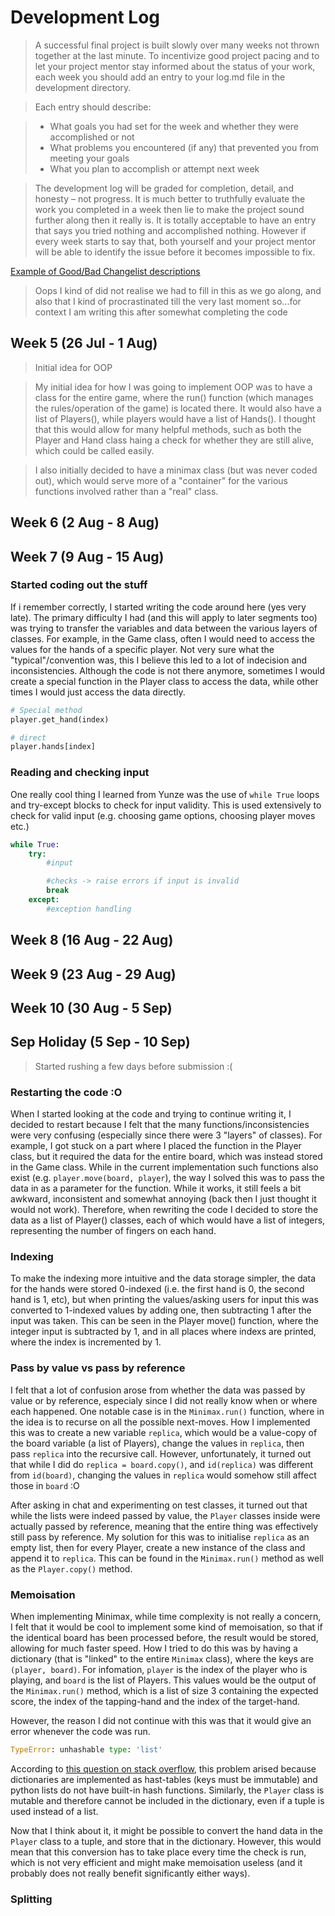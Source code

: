 # Development Log
> A successful final project is built slowly over many weeks not thrown together at the last minute. To incentivize good project pacing and to let your project mentor stay informed about the status of your work, each week you should add an entry to your log.md file in the development directory.

> Each entry should describe:

> - What goals you had set for the week and whether they were accomplished or not
> - What problems you encountered (if any) that prevented you from meeting your goals
> - What you plan to accomplish or attempt next week

> The development log will be graded for completion, detail, and honesty – not progress. It is much better to truthfully evaluate the work you completed in a week then lie to make the project sound further along then it really is. It is totally acceptable to have an entry that says you tried nothing and accomplished nothing. However if every week starts to say that, both yourself and your project mentor will be able to identify the issue before it becomes impossible to fix.

[Example of Good/Bad Changelist descriptions](https://google.github.io/eng-practices/review/developer/cl-descriptions.html)

> Oops I kind of did not realise we had to fill in this as we go along, and also that I kind of procrastinated till the very last moment so...for context I am writing this after somewhat completing the code

## Week 5 (26 Jul - 1 Aug)
> Initial idea for OOP

> My initial idea for how I was going to implement OOP was to have a class for the entire game, where the run() function (which manages the rules/operation of the game) is located there. It would also have a list of Players(), while players would have a list of Hands(). I thought that this would allow for many helpful methods, such as both the Player and Hand class haing a check for whether they are still alive, which could be called easily.

> I also initially decided to have a minimax class (but was never coded out), which would serve more of a "container" for the various functions involved rather than a "real" class.

## Week 6 (2 Aug - 8 Aug)

## Week 7 (9 Aug - 15 Aug)
### Started coding out the stuff
If i remember correctly, I started writing the code around here (yes very late). The primary difficulty I had (and this will apply to later segments too) was trying to transfer the variables and data between the various layers of classes. For example, in the Game class, often I would need to access the values for the hands of a specific player. Not very sure what the "typical"/convention was, this I believe this led to a lot of indecision and inconsistencies. Although the code is not there anymore, sometimes I would create a special function in the Player class to access the data, while other times I would just access the data directly.

```python
# Special method
player.get_hand(index)

# direct
player.hands[index]
```
### Reading and checking input
One really cool thing I learned from Yunze was the use of `while True` loops and try-except blocks to check for input validity. This is used extensively to check for valid input (e.g. choosing game options, choosing player moves etc.)

```python
while True:
    try:
        #input

        #checks -> raise errors if input is invalid
        break
    except:
        #exception handling
```

## Week 8 (16 Aug - 22 Aug)

## Week 9 (23 Aug - 29 Aug)

## Week 10 (30 Aug - 5 Sep)

## Sep Holiday (5 Sep - 10 Sep)
> Started rushing a few days before submission :(

### Restarting the code :O 
When I started looking at the code and trying to continue writing it, I decided to restart because I felt that the many functions/inconsistencies were very confusing (especially since there were 3 "layers" of classes). For example, I got stuck on a part where I placed the function in the Player class, but it required the data for the entire board, which was instead stored in the Game class. While in the current implementation such functions also exist (e.g. `player.move(board, player`), the way I solved this was to pass the data in as a parameter for the function. While it works, it still feels a bit awkward, inconsistent and somewhat annoying (back then I just thought it would not work). Therefore, when rewriting the code I decided to store the data as a list of Player() classes, each of which would have a list of integers, representing the number of fingers on each hand. 

### Indexing
To make the indexing more intuitive and the data storage simpler, the data for the hands were stored 0-indexed (i.e. the first hand is 0, the second hand is 1, etc), but when printing the values/asking users for input this was converted to 1-indexed values by adding one, then subtracting 1 after the input was taken. This can be seen in the Player move() function, where the integer input is subtracted by 1, and in all places where indexs are printed, where the index is incremented by 1.

### Pass by value vs pass by reference
I felt that a lot of confusion arose from whether the data was passed by value or by reference, especialy since I did not really know when or where each happened. One notable case is in the `Minimax.run()` function, where in the idea is to recurse on all the possible next-moves. How I implemented this was to create a new variable `replica`, which would be a value-copy of the board variable (a list of Players), change the values in `replica`, then pass `replica` into the recursive call. However, unfortunately, it turned out that while I did do `replica = board.copy()`, and `id(replica)` was different from `id(board)`, changing the values in `replica` would somehow still affect those in `board` :O 

After asking in chat and experimenting on test classes, it turned out that while the lists were indeed passed by value, the `Player` classes inside were actually passed by reference, meaning that the entire thing was effectively still pass by reference. My solution for this was to initialise `replica` as an empty list, then for every Player, create a new instance of the class and append it to `replica`. This can be found in the `Minimax.run()` method as well as the `Player.copy()` method. 

### Memoisation
When implementing Minimax, while time complexity is not really a concern, I felt that it would be cool to implement some kind of memoisation, so that if the identical board has been processed before, the result would be stored, allowing for much faster speed. How I tried to do this was by having a dictionary (that is "linked" to the entire `Minimax` class), where the keys are `(player, board)`. For infomation, `player` is the index of the player who is playing, and `board` is the list of Players. This values would be the output of the `Minimax.run()` method, which is a list of size 3 containing the expected score, the index of the tapping-hand and the index of the target-hand.

However, the reason I did not continue with this was that it would give an error whenever the code was run.

```python
TypeError: unhashable type: 'list'
```

According to [this question on stack overflow](https://stackoverflow.com/questions/19371358/python-typeerror-unhashable-type-list), this problem arised because dictionaries are implemented as hast-tables (keys must be immutable) and python lists do not have built-in hash functions. Similarly, the `Player` class is mutable and therefore cannot be included in the dictionary, even if a tuple is used instead of a list.

Now that I think about it, it might be possible to convert the hand data in the `Player` class to a tuple, and store that in the dictionary. However, this would mean that this conversion has to take place every time the check is run, which is not very efficient and might make memoisation useless (and it probably does not really benefit significantly either ways).

### Splitting
